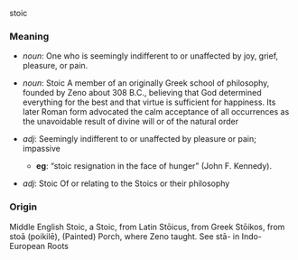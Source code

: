 stoic
### Meaning
+ _noun_: One who is seemingly indifferent to or unaffected by joy, grief, pleasure, or pain.
+ _noun_: Stoic A member of an originally Greek school of philosophy, founded by Zeno about 308 B.C., believing that God determined everything for the best and that virtue is sufficient for happiness. Its later Roman form advocated the calm acceptance of all occurrences as the unavoidable result of divine will or of the natural order

+ _adj_: Seemingly indifferent to or unaffected by pleasure or pain; impassive
    + __eg__: “stoic resignation in the face of hunger” (John F. Kennedy).
+ _adj_: Stoic Of or relating to the Stoics or their philosophy

### Origin

Middle English Stoic, a Stoic, from Latin Stōicus, from Greek Stōikos, from stoā (poikilē), (Painted) Porch, where Zeno taught. See stā- in Indo-European Roots


